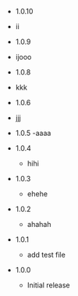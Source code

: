 * 1.0.10
 - ii
* 1.0.9
 - ijooo
* 1.0.8
 - kkk
* 1.0.6
 - jjj
* 1.0.5
  -aaaa
* 1.0.4
  - hihi
* 1.0.3
  - ehehe
* 1.0.2
  - ahahah
* 1.0.1
  - add test file

* 1.0.0
  - Initial release
